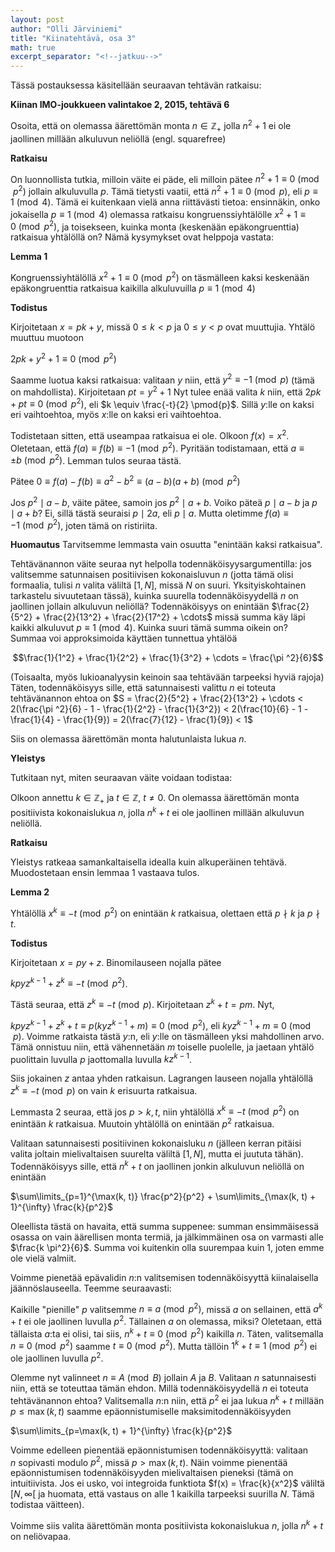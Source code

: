 ```yaml
---
layout: post
author: "Olli Järviniemi"
title: "Kiinatehtävä, osa 3"
math: true
excerpt_separator: "<!--jatkuu-->"
---
```



Tässä postauksessa käsitellään seuraavan tehtävän ratkaisu:

**Kiinan IMO-joukkueen valintakoe 2, 2015, tehtävä 6**

Osoita, että on olemassa äärettömän monta $n \in \mathbb{Z_+}$ jolla $n^2 + 1$ ei ole jaollinen millään alkuluvun neliöllä (engl. squarefree)

<!--jatkuu-->

**Ratkaisu**

On luonnollista tutkia, milloin väite ei päde, eli milloin pätee
$n^2 + 1 \equiv 0 \pmod{p^2}$ jollain alkuluvulla $p$. Tämä tietysti vaatii, että $n^2 + 1 \equiv 0 \pmod{p}$, eli $p \equiv 1 \pmod{4}$. Tämä ei kuitenkaan vielä anna riittävästi tietoa: ensinnäkin, onko jokaisella $p \equiv 1 \pmod{4}$ olemassa ratkaisu kongruenssiyhtälölle $x^2 + 1 \equiv 0 \pmod{p^2}$, ja toisekseen, kuinka monta (keskenään epäkongruenttia) ratkaisua yhtälöllä on? Nämä kysymykset ovat helppoja vastata:

**Lemma 1**

Kongruenssiyhtälöllä $x^2 + 1 \equiv 0 \pmod{p^2}$ on täsmälleen kaksi keskenään epäkongruenttia ratkaisua kaikilla alkuluvuilla $p \equiv 1 \pmod{4}$

**Todistus**

Kirjoitetaan $x = pk + y$, missä $0 \le k < p$ ja $0 \le y < p$ ovat muuttujia. Yhtälö muuttuu muotoon

$2pk + y^2 + 1 \equiv 0 \pmod{p^2}$

Saamme luotua kaksi ratkaisua: valitaan $y$ niin, että $y^2 \equiv -1 \pmod{p}$ (tämä on mahdollista). Kirjoitetaan $pt = y^2 + 1$ Nyt tulee enää valita $k$ niin, että $2pk + pt \equiv 0 \pmod{p^2}$, eli $k \equiv \frac{-t}{2} \pmod{p}$. Sillä $y$:lle on kaksi eri vaihtoehtoa, myös $x$:lle on kaksi eri vaihtoehtoa.

Todistetaan sitten, että useampaa ratkaisua ei ole. Olkoon $f(x) = x^2$. Oletetaan, että $f(a) \equiv f(b) \equiv -1 \pmod{p^2}$. Pyritään todistamaan, että $a \equiv \pm b \pmod{p^2}$. Lemman tulos seuraa tästä.

Pätee $0 \equiv f(a) - f(b) \equiv a^2 - b^2 \equiv (a-b)(a+b) \pmod{p^2}$

Jos $p^2 \mid a - b$, väite pätee, samoin jos $p^2 \mid a + b$. Voiko päteä $p \mid a - b$ ja $p \mid a + b$? Ei, sillä tästä seuraisi $p \mid 2a$, eli $p \mid a$. Mutta oletimme $f(a) \equiv -1 \pmod{p^2}$, joten tämä on ristiriita.

**Huomautus**
Tarvitsemme lemmasta vain osuutta "enintään kaksi ratkaisua".


Tehtävänannon väite seuraa nyt helpolla todennäköisyysargumentilla: jos valitsemme satunnaisen positiivisen kokonaisluvun $n$ (jotta tämä olisi formaalia, tulisi $n$ valita väliltä $[1, N]$, missä $N$ on suuri. Yksityiskohtainen tarkastelu sivuutetaan tässä), kuinka suurella todennäköisyydellä $n$ on jaollinen jollain alkuluvun neliöllä? Todennäköisyys on enintään
$\frac{2}{5^2} + \frac{2}{13^2} + \frac{2}{17^2} + \cdots$
missä summa käy läpi kaikki alkuluvut $p \equiv 1 \pmod {4}$. Kuinka suuri tämä summa oikein on? Summaa voi approksimoida käyttäen tunnettua yhtälöä

$$\frac{1}{1^2} + \frac{1}{2^2} + \frac{1}{3^2} + \cdots = \frac{\pi ^2}{6}$$

(Toisaalta, myös lukioanalyysin keinoin saa tehtävään tarpeeksi hyviä rajoja)
Täten, todennäköisyys sille, että satunnaisesti valittu $n$ ei toteuta tehtävänannon ehtoa on $S = \frac{2}{5^2} + \frac{2}{13^2} + \cdots < 2(\frac{\pi ^2}{6} - 1 - \frac{1}{2^2} - \frac{1}{3^2}) < 2(\frac{10}{6} - 1 - \frac{1}{4} - \frac{1}{9}) = 2(\frac{7}{12} - \frac{1}{9}) < 1$

Siis on olemassa äärettömän monta halutunlaista lukua $n$.

**Yleistys**

Tutkitaan nyt, miten seuraavan väite voidaan todistaa:

Olkoon annettu $k \in \mathbb{Z_+}$ ja $t \in \mathbb{Z}$, $t \neq 0$. On olemassa äärettömän monta positiivista kokonaislukua $n$, jolla $n^k + t$ ei ole jaollinen millään alkuluvun neliöllä.

**Ratkaisu**

Yleistys ratkeaa samankaltaisella idealla kuin alkuperäinen tehtävä. Muodostetaan ensin lemmaa 1 vastaava tulos.

**Lemma 2**

Yhtälöllä $x^k \equiv -t \pmod{p^2}$ on enintään $k$ ratkaisua, olettaen että $p \nmid k$ ja $p \nmid t$.

**Todistus**

Kirjoitetaan $x = py + z$. Binomilauseen nojalla pätee

$kpyz^{k-1} + z^k \equiv -t \pmod{p^2}$.

Tästä seuraa, että $z^k \equiv -t \pmod{p}$. Kirjoitetaan $z^k + t = pm$. Nyt,

$kpyz^{k-1} + z^k + t \equiv p(kyz^{k-1} + m) \equiv 0 \pmod{p^2}$, eli $kyz^{k-1} + m \equiv 0 \pmod{p}$. Voimme ratkaista tästä $y$:n, eli $y$:lle on täsmälleen yksi mahdollinen arvo. Tämä onnistuu niin, että vähennetään $m$ toiselle puolelle, ja jaetaan yhtälö puolittain luvulla $p$ jaottomalla luvulla $kz^{k-1}$.

Siis jokainen $z$ antaa yhden ratkaisun. Lagrangen lauseen nojalla yhtälöllä $z^k \equiv -t \pmod{p}$ on vain $k$ erisuurta ratkaisua.


Lemmasta 2 seuraa, että jos $p > k, t$, niin yhtälöllä $x^k \equiv -t \pmod{p^2}$ on enintään $k$ ratkaisua. Muutoin yhtälöllä on enintään $p^2$ ratkaisua.

Valitaan satunnaisesti positiivinen kokonaisluku $n$ (jälleen kerran pitäisi valita joltain mielivaltaisen suurelta väliltä $[1, N]$, mutta ei juututa tähän). Todennäköisyys sille, että $n^k + t$ on jaollinen jonkin alkuluvun neliöllä on enintään

$\sum\limits_{p=1}^{\max(k, t)} \frac{p^2}{p^2} + \sum\limits_{\max(k, t) + 1}^{\infty} \frac{k}{p^2}$

Oleellista tästä on havaita, että summa suppenee: summan ensimmäisessä osassa on vain äärellisen monta termiä, ja jälkimmäinen osa on varmasti alle $\frac{k \pi^2}{6}$. Summa voi kuitenkin olla suurempaa kuin $1$, joten emme ole vielä valmiit.

Voimme pienetää epävalidin $n$:n valitsemisen todennäköisyyttä kiinalaisella jäännöslauseella. Teemme seuraavasti:

Kaikille "pienille" $p$ valitsemme $n \equiv a \pmod{p^2}$, missä $a$ on sellainen, että $a^k + t$ ei ole jaollinen luvulla $p^2$. Tällainen $a$ on olemassa, miksi? Oletetaan, että tällaista $a$:ta ei olisi, tai siis, $n^k + t \equiv 0 \pmod{p^2}$ kaikilla $n$. Täten, valitsemalla $n \equiv 0 \pmod{p^2}$ saamme $t \equiv 0 \pmod{p^2}$. Mutta tällöin $1^k + t \equiv 1 \pmod{p^2}$ ei ole jaollinen luvulla $p^2$.


Olemme nyt valinneet $n \equiv A \pmod{B}$ jollain $A$ ja $B$. Valitaan $n$ satunnaisesti niin, että se toteuttaa tämän ehdon. Millä todennäköisyydellä $n$ ei toteuta tehtävänannon ehtoa? Valitsemalla $n$:n niin, että $p^2$ ei jaa lukua $n^k + t$ millään $p \le \max(k, t)$ saamme epäonnistumiselle maksimitodennäköisyyden

$\sum\limits_{p=\max(k, t) + 1}^{\infty} \frac{k}{p^2}$

Voimme edelleen pienentää epäonnistumisen todennäköisyyttä: valitaan $n$ sopivasti modulo $p^2$, missä $p > \max(k, t)$. Näin voimme pienentää epäonnistumisen todennäköisyyden mielivaltaisen pieneksi (tämä on intuitiivista. Jos ei usko, voi integroida funktiota $f(x) = \frac{k}{x^2}$ väliltä $[N, \infty[$ ja huomata, että vastaus on alle $1$ kaikilla tarpeeksi suurilla $N$. Tämä todistaa väitteen).

Voimme siis valita äärettömän monta positiivista kokonaislukua $n$, jolla $n^k + t$ on neliövapaa.
